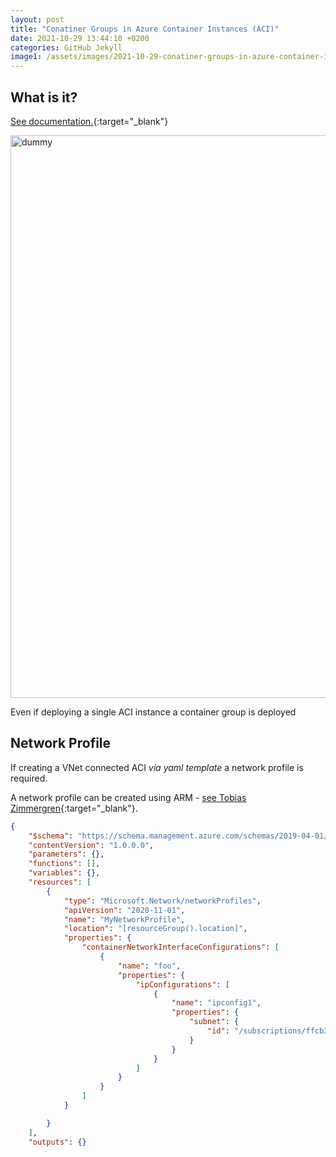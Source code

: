 ```yaml
---
layout: post
title: "Conatiner Groups in Azure Container Instances (ACI)"
date: 2021-10-29 13:44:10 +0200
categories: GitHub Jekyll
image1: /assets/images/2021-10-29-conatiner-groups-in-azure-container-instances-aci/dummy.png
---
```


[Microsoft Docs]:https://docs.microsoft.com/en-us/azure/container-instances/container-instances-container-groups
[ARM reference]:https://docs.microsoft.com/en-us/azure/templates/microsoft.containerinstance/containergroups?tabs=bicep
[YAML reference]:https://docs.microsoft.com/en-us/azure/container-instances/container-instances-reference-yaml
[Tobias Zimmergren]:https://zimmergren.net/programmatically-create-azure-container-instances-aci-in-a-virtual-network/
[ACI virtual network scenarios]:https://docs.microsoft.com/en-us/azure/container-instances/container-instances-virtual-network-concepts

## What is it?

[See documentation.][Microsoft Docs]{:target="_blank"}

<img src="{{ page.image1 | relative_url }}" alt="dummy" width="900"/>

Even if deploying a single ACI instance a container group is deployed


## Network Profile

If creating a VNet connected ACI *via yaml template* a network profile is required.

A network profile can be created using ARM - [see Tobias Zimmergren][Tobias Zimmergren]{:target="_blank"}.

```json
{
    "$schema": "https://schema.management.azure.com/schemas/2019-04-01/deploymentTemplate.json#",
    "contentVersion": "1.0.0.0",
    "parameters": {},
    "functions": [],
    "variables": {},
    "resources": [
        {
            "type": "Microsoft.Network/networkProfiles",
            "apiVersion": "2020-11-01",
            "name": "MyNetworkProfile",
            "location": "[resourceGroup().location]",
            "properties": {
                "containerNetworkInterfaceConfigurations": [
                    {
                        "name": "foo",
                        "properties": {
                            "ipConfigurations": [
                                {
                                    "name": "ipconfig1",
                                    "properties": {
                                        "subnet": {
                                            "id": "/subscriptions/ffcb38a5-8428-40c4-98b7-77013eac7ec5/resourceGroups/ACI-RG/providers/Microsoft.Network/virtualNetworks/vnet2/subnets/subnet0"
                                        }
                                    }
                                }
                            ]
                        }
                    }
                ]
            }

        }
    ],
    "outputs": {}
```